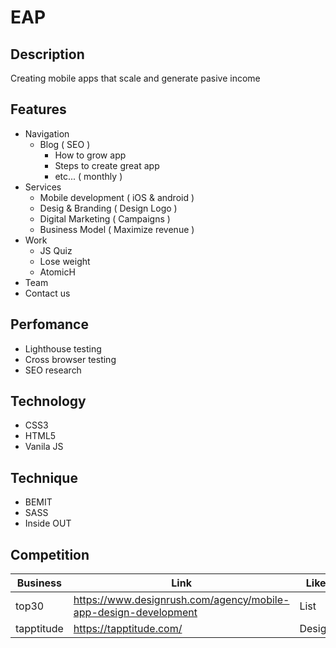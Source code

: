 # EAP
## Description
Creating mobile apps that scale and generate pasive income

## Features

- Navigation
  - Blog ( SEO )
    - How to grow app
    - Steps to create great app 
    - etc... ( monthly )
- Services
  - Mobile development ( iOS & android )
  - Desig & Branding ( Design Logo )
  - Digital Marketing ( Campaigns )
  - Business Model ( Maximize revenue )
- Work
  - JS Quiz  
  - Lose weight 
  - AtomicH
- Team
- Contact us

## Perfomance
- Lighthouse testing
- Cross browser testing
- SEO research

## Technology
- CSS3
- HTML5
- Vanila JS

## Technique
- BEMIT
- SASS
- Inside OUT

## Competition
| Business | Link | Like |
| ------ | ------ | ------ |
| top30 | https://www.designrush.com/agency/mobile-app-design-development | List |
| tapptitude | https://tapptitude.com/ | Design |

